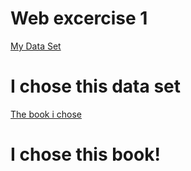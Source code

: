 # Web excercise 1
<a href="https://github.com/datasets/covid-19.git"> My Data Set </a>
# I chose this data set
<a href="https://cran.r-project.org/doc/contrib/Zhao_R_and_data_mining.pdf"> The book i chose </a>
# I chose this book!
